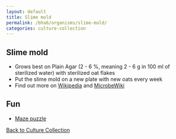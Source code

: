 ```yaml
---
layout: default
title: Slime mold
permalink: /bha6/organisms/slime-mold/
categories: culture-collection
---
```


## Slime mold

* Grows best on Plain Agar (2 - 6 %, meaning 2 - 6 g in 100 ml of sterilized water) with sterilized oat flakes
* Put the slime mold on a new plate with new oats every week
* Find out more on [Wikipedia](https://en.wikipedia.org/wiki/Slime_mold) and [MicrobeWiki](https://microbewiki.kenyon.edu/index.php/Physarum_Polycephalum)

## Fun

* [Maze puzzle](https://www.youtube.com/watch?v=czk4xgdhdY4P)

[Back to Culture Collection](/bha6/organisms/)
